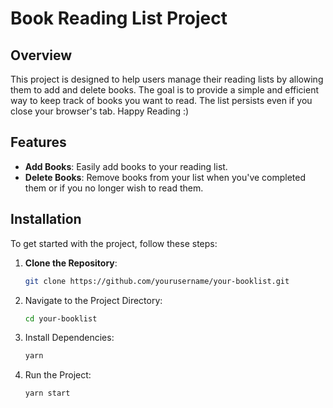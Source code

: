 # Book Reading List Project

## Overview

This project is designed to help users manage their reading lists by allowing them to add and delete books. The goal is to provide a simple and efficient way to keep track of books you want to read. The list persists even if you close your browser's tab. Happy Reading :)

## Features

- **Add Books**: Easily add books to your reading list.
- **Delete Books**: Remove books from your list when you've completed them or if you no longer wish to read them.

## Installation

To get started with the project, follow these steps:

1. **Clone the Repository**:
   ```bash
   git clone https://github.com/yourusername/your-booklist.git

2. Navigate to the Project Directory:
   ```bash
   cd your-booklist

3. Install Dependencies:
   ```bash
   yarn

4. Run the Project:
   ```bash
   yarn start
